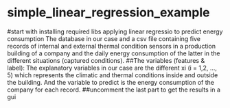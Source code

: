 # simple_linear_regression_example
#start with installing required libs 
applying linear regressio to predict energy consumption
The database in our case and a csv file containing five records of internal and external thermal condition sensors in a production building of a company and the daily energy consumption of the latter in the different situations (captured conditions).
##The variables (features & label):
The explanatory variables in our case are the different xi (i = 1,2, ..., 5) which represents the climatic and thermal conditions inside and outside the building.
And the variable to predict is the energy consumption of the company for each record.
##uncomment the last part to get the results in a gui
